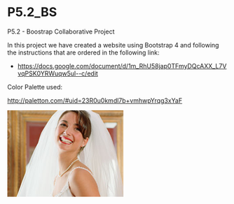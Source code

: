 # P5.2_BS

P5.2 - Boostrap Collaborative Project

In this project we have created a website using Bootstrap 4 and following the instructions that are ordered in the following link:

- https://docs.google.com/document/d/1m_RhU58jap0TFmyDQcAXX_L7VvqPSK0YRWuqw5ul--c/edit

Color Palette used:

http://paletton.com/#uid=23R0u0kmdl7b+vmhwpYrqg3xYaF

![alt text](https://github.com/RromeroP/P5.2_BS/blob/master/images/bride.jpg "Logo Title Text 1")
